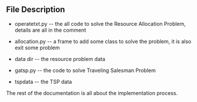 ## File Description
- operatetxt.py -- the all code to solve the Resource Allocation Problem, details are all in the comment
- allocation.py -- a frame to add some class to solve the problem, it is also exit some problem
- data dir -- the resource problem data

- gatsp.py -- the code to solve Traveling Salesman Problem
- tspdata -- the TSP data

The rest of the documentation is all about the implementation process.
